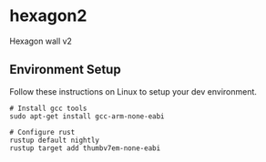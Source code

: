 # hexagon2
Hexagon wall v2

## Environment Setup

Follow these instructions on Linux to setup your dev environment.

```
# Install gcc tools
sudo apt-get install gcc-arm-none-eabi

# Configure rust
rustup default nightly
rustup target add thumbv7em-none-eabi
```
